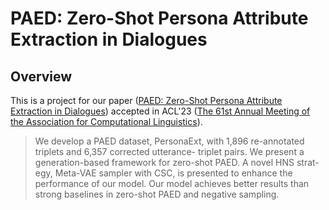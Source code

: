 # PAED: Zero-Shot Persona Attribute Extraction in Dialogues

## Overview
This is a project for our paper ([PAED: Zero-Shot Persona Attribute Extraction in Dialogues](/paper/PAED.pdf)) accepted in ACL'23 ([The 61st Annual Meeting of the Association for Computational Linguistics](https://2023.aclweb.org)).
>We develop a PAED dataset, PersonaExt, with 1,896 re-annotated triplets and 6,357 corrected utterance- triplet pairs. 
>We present a generation-based framework for zero-shot PAED. A novel HNS strat- egy, Meta-VAE sampler with CSC, is presented to enhance the performance of our model.
>Our model achieves better results than strong baselines in zero-shot PAED and negative sampling.





